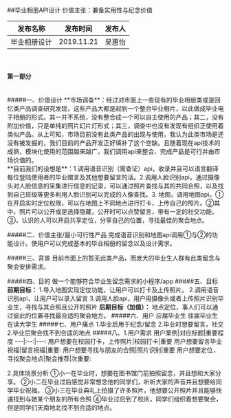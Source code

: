 ##毕业相册API设计
价值主张：兼备实用性与纪念价值

发布名称|发布时间|发布人
---|:--:|---:
毕业相册设计|2019.11.21|吴惠怡
<br> 

#### 第一部分
<br> 
#####一、价值设计 
**市场调查**：经过对市面上一些现有的毕业相册类或是回忆类产品调查研究发现，这些产品大都是起到一个整合毕业相片，以此做成毕业电子相册的形式。其一并不系统，没有整合成一个可以自主使用的产品；其二，没有附加价值，只是单纯的照片幻片灯形式；其三，调查中也没有发现有组织正使用着类似产品。从上可知，市场目前没有此类产品的出现与使用，我认为此类市场是还没有被发掘的，我们目前的产品开发正好填补了这个空缺。且随着现在api技术的成熟，模块化使用的范围越来越广，我们调用api来整合、完成产品是可行并由市场价值的。
<br>
**目前我们的设想是**：1.调用语音识别（需查证）api，收录并且可以语言翻译每位登陆使用者的毕业赠言及其他想要留言的话。2.调用人脸识别api，通过摄像头对人脸信息的采集进行信息的记录，可以通过照片查找与其的共同合照，以及找到自己班级等更多利用人脸识别可以完成的人像查找。3. 地图，调用地图api。①在开启实时定位权限，可以在地图上不同地点进行打卡，上传自己的照片。②其中，照片可以公开或是选择隐藏，公开时可以点赞留言，带有一定的社交功能。③，认识的人可以开启共享定位，分享自己的位置，寻找最佳的聚会地点。


#####二、价值主张/最小可行性产品
完成语音识别和地图api调用①与②的功能设计。使用户可以完成基本的毕业相册的留念以及设计需求。

#####三、背景
目前市面上的暂无此类产品，而庞大的毕业生人群有此类留念与聚会安排需求。

#####四、目的
做一个能够符合毕业生留念需求的小程序/app
#####五、目标
**前期目标：**
1.导入地图实现定位功能，让用户可以打卡及上传照片。
2.调用语音识别api，让用户可以录入留言
3.调用人脸api，用户用摄像头或者上传照片识别毕业生，寻找与其合照且公开的照片
**后期目标（加值）：**
地点定位，事人们可以通过彼此的位置寻找最合适的聚会地方。
#####六、用户
应届毕业生 往届毕业生 在读大学生
#####七、用户痛点
1.毕业后用于纪念/留念
2.毕业时想要留言，社交
2.毕业后聚会找不到合适的地点
#####八、1.用户需求
用户案例|对应标题|重要程度
---|:--:|---:
用户想要在校园打卡，上传照片|校园打卡|重要
用户想要留言毕业祝福|留言祝福|重要:
用户想要寻找与朋友的合照|照片识别|重要
用户想要定位，寻找聚会地点|聚会推荐|次重要:

2.具体场景分析
①小一在毕业时，想要在图书馆门前拍照留念，并且想和大家分享。
②小二在毕业过后感觉非常想念他的同学们，听听大家的声音并且想要给同学毕业祝福。
③小三在毕业典礼上拍摄了许多照片，他想要公开照片并且能够快速找到与她某个朋友的所有合照
④毕业过后到了校庆，同学们组织着想要聚会，但是同学们天南地北找不到合适的地点。




